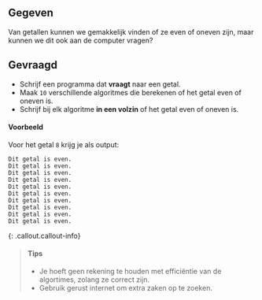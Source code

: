 ## Gegeven

Van getallen kunnen we gemakkelijk vinden of ze even of oneven zijn, maar kunnen we dit ook aan de computer vragen?


## Gevraagd

* Schrijf een programma dat **vraagt** naar een getal.
* Maak `10` verschillende algoritmes die berekenen of het getal even of oneven is.
* Schrijf bij elk algoritme **in een volzin** of het getal even of oneven is.

#### Voorbeeld

Voor het getal `8` krijg je als output:

```
Dit getal is even.
Dit getal is even.
Dit getal is even.
Dit getal is even.
Dit getal is even.
Dit getal is even.
Dit getal is even.
Dit getal is even.
Dit getal is even.
Dit getal is even.
```

{: .callout.callout-info}
>#### Tips
>* Je hoeft geen rekening te houden met efficiëntie van de algortimes, zolang ze correct zijn.
>* Gebruik gerust internet om extra zaken op te zoeken.
